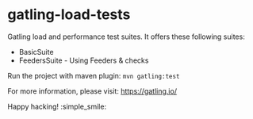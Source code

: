 # gatling-load-tests

Gatling load and performance test suites. It offers these following suites:

- BasicSuite
- FeedersSuite - Using Feeders & checks

Run the project with maven plugin: 
`mvn gatling:test`


For more information, please visit: https://gatling.io/

Happy hacking! :simple_smile: